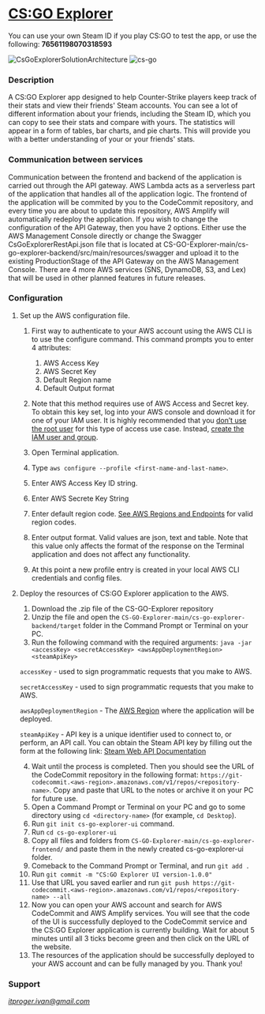 # [CS:GO Explorer](https://main.d3rozav77ycvsf.amplifyapp.com)

You can use your own Steam ID if you play CS:GO to test the app, or use the following: **76561198070318593**

![CsGoExplorerSolutionArchitecture](https://user-images.githubusercontent.com/64171964/213900837-b70a0ad7-b636-4745-a5fd-112b2f8c3605.png)
![cs-go](https://user-images.githubusercontent.com/64171964/213327049-be01da54-973c-4335-b1da-2cb96f8de9bb.jpeg)

### Description
A CS:GO Explorer app designed to help Counter-Strike players keep track of their stats and view their friends' Steam accounts.
You can see a lot of different information about your friends, including the Steam ID, which you can copy to see their stats and compare with yours.
The statistics will appear in a form of tables, bar charts, and pie charts. This will provide you with a better understanding of your or your friends' stats.

### Communication between services
Communication between the frontend and backend of the application is carried out through the API gateway. AWS Lambda acts as a serverless part of the application
that handles all of the application logic. The frontend of the application will be commited by you to the CodeCommit repository, and every time you are about to update
this repository, AWS Amplify will automatically redeploy the application. If you wish to change the configuration of the API Gateway, then you have 2 options. 
Either use the AWS Management Console directly or change the Swagger CsGoExplorerRestApi.json file that is located at CS-GO-Explorer-main/cs-go-explorer-backend/src/main/resources/swagger 
and upload it to the existing ProductionStage of the API Gateway on the AWS Management Console. There are 4 more AWS services (SNS, DynamoDB, S3, and Lex) that will be used in other planned 
features in future releases.

### Configuration
1. Set up the AWS configuration file.
    1. First way to authenticate to your AWS account using the AWS CLI is to use the configure command.
       This command prompts you to enter 4 attributes:
        1. AWS Access Key
        2. AWS Secret Key
        3. Default Region name
        4. Default Output format

    2. Note that this method requires use of AWS Access and Secret key.  
       To obtain this key set, log into your AWS console and download it for one of your IAM user.
       It is highly recommended that you [don’t use the root user](https://docs.aws.amazon.com/IAM/latest/UserGuide/best-practices.html#lock-away-credentials) for this type of access use case.
       Instead, [create the IAM user and group](https://docs.aws.amazon.com/IAM/latest/UserGuide/getting-started_create-admin-group.html).

    3. Open Terminal application.
    4. Type ```aws configure --profile <first-name-and-last-name>```.
    5. Enter AWS Access Key ID string.
    6. Enter AWS Secrete Key String
    7. Enter default region code. [See AWS Regions and Endpoints](https://docs.aws.amazon.com/general/latest/gr/rande.html) for valid region codes.
    8. Enter output format.  Valid values are json, text and table.  Note that this value only affects the format of the response on the Terminal application and does not affect any functionality.
    9. At this point a new profile entry is created in your local AWS CLI credentials and config files.

2. Deploy the resources of CS:GO Explorer application to the AWS.

    1. Download the .zip file of the CS-GO-Explorer repository
    2. Unzip the file and open the ```CS-GO-Explorer-main/cs-go-explorer-backend/target``` folder in the Command Prompt or Terminal on your PC.
    3. Run the following command with the required arguments:
       ```java -jar <accessKey> <secretAccessKey> <awsAppDeploymentRegion> <steamApiKey>```

   ```accessKey``` - used to sign programmatic requests that you make to AWS.

   ```secretAccessKey``` - used to sign programmatic requests that you make to AWS.

   ```awsAppDeploymentRegion``` - The [AWS Region](https://docs.aws.amazon.com/AmazonRDS/latest/UserGuide/Concepts.RegionsAndAvailabilityZones.html) where the application will be deployed.

   ```steamApiKey``` - API key is a unique identifier used to connect to, or perform, an API call. You can obtain the Steam API key by filling out the form at the following link: [Steam Web API Documentation](https://steamcommunity.com/dev#:~:text=Obtaining%20an%20Steam%20Web%20API%20Key)

    4. Wait until the process is completed. Then you should see the URL of the CodeCommit repository in the following format: ```https://git-codecommit.<aws-region>.amazonaws.com/v1/repos/<repository-name>```. Copy and paste that URL to the notes or archive it on your PC for future use.
    5. Open a Command Prompt or Terminal on your PC and go to some directory using ``cd <directory-name>`` (for example, ```cd Desktop```).
    6. Run ```git init cs-go-explorer-ui``` command.
    7. Run ```cd cs-go-explorer-ui```
    8. Copy all files and folders from ```CS-GO-Explorer-main/cs-go-explorer-frontend/``` and paste them in the newly created cs-go-explorer-ui folder.
    9. Comeback to the Command Prompt or Terminal, and run ```git add .```
    10. Run ```git commit -m "CS:GO Explorer UI version-1.0.0"```
    11. Use that URL you saved earlier and run ```git push https://git-codecommit.<aws-region>.amazonaws.com/v1/repos/<repository-name> --all```
    12. Now you can open your AWS account and search for AWS CodeCommit and AWS Amplify services. You will see that the code of the UI is successfully deployed to the CodeCommit service and the CS:GO Explorer application is currently building. Wait for about 5 minutes until all 3 ticks become green and then click on the URL of the website.
    13. The resources of the application should be successfully deployed to your AWS account and can be fully managed by you. Thank you!

### Support
*itproger.ivan@gmail.com*